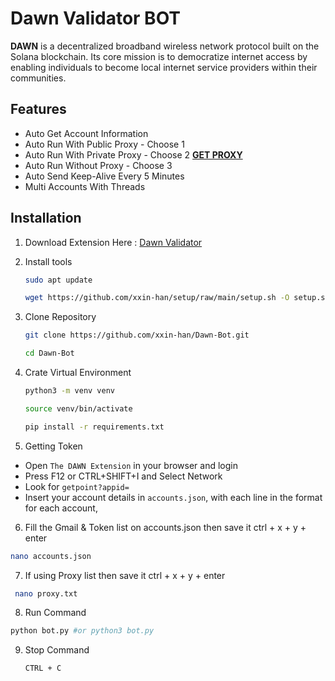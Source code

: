 # Dawn Validator BOT

**DAWN** is a decentralized broadband wireless network protocol built on the Solana blockchain. Its core mission is to democratize internet access by enabling individuals to become local internet service providers within their communities.

## Features

  - Auto Get Account Information
  - Auto Run With Public Proxy - Choose 1
  - Auto Run With Private Proxy - Choose 2 [**GET PROXY**](https://dashboard.proxyscrape.com/)
  - Auto Run Without Proxy - Choose 3
  - Auto Send Keep-Alive Every 5 Minutes
  - Multi Accounts With Threads


## Installation

1. Download Extension Here : [Dawn Validator](https://chromewebstore.google.com/detail/dawn-validator-chrome-ext/fpdkjdnhkakefebpekbdhillbhonfjjp?hl=en)

2. Install tools

   ```bash
   sudo apt update
   ```
   ```bash
   wget https://github.com/xxin-han/setup/raw/main/setup.sh -O setup.sh && chmod +x setup.sh && ./setup.sh
   ```

3. Clone Repository
   ```bash
   git clone https://github.com/xxin-han/Dawn-Bot.git
   ```
   ```bash
   cd Dawn-Bot
   ```
4. Crate Virtual Environment
    ```bash
   python3 -m venv venv
   ```
    ```bash
   source venv/bin/activate
   ```
    ```bash
   pip install -r requirements.txt
   ```
5. Getting Token
- Open ``The DAWN Extension`` in your browser and login
- Press F12 or CTRL+SHIFT+I and Select Network
- Look for ``getpoint?appid=``
- Insert your account details in ``accounts.json``, with each line in the format for each account, 

6. Fill the Gmail & Token list on accounts.json then save it ctrl + x + y + enter
```bash
nano accounts.json
```
7. If using Proxy list then save it ctrl + x + y + enter
```bash
 nano proxy.txt
```

8. Run Command

```bash
python bot.py #or python3 bot.py
```
9. Stop Command

   ```CTRL + C ```

